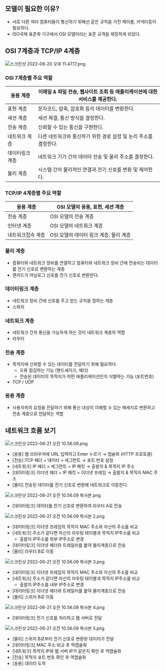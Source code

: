## 모델이 필요한 이유?

- 서로 다른 여러 컴퓨터들이 통신하기 위해선 같은 규칙을 가진 케이블, 커넥터등이 필요하다.
- ISO국제 표준화 기구에서 OSI 모델이라는 표준 규격을 제정하게 되었다.

## OSI 7계층과 TCP/IP 4계층

![스크린샷 2022-06-20 오후 11.47.17.png](https://s3-us-west-2.amazonaws.com/secure.notion-static.com/1e67ff91-349f-40cb-9238-e07f63814850/스크린샷_2022-06-20_오후_11.47.17.png)

### OSI 7계층별 주요 역할

| 응용 계층       | 이메일 & 파일 전송, 웹사이트 조회 등 애플리케이션에 대한 서비스를 제공한다. |
| --------------- | --------------------------------------------------------------------------- |
| 표현 계층       | 문자코드, 압축, 암호화 등의 데이터를 변환한다.                              |
| 세션 계층       | 세션 체결, 통신 방식을 결정한다.                                            |
| 전송 계층       | 신뢰할 수 있는 통신을 구현한다.                                             |
| 네트워크 계층   | 다른 네트워크와 통신하기 위한 경로 설정 및 논리 주소를 결정한다.            |
| 데이터링크 계층 | 네트워크 기기 간의 데이터 전송 및 물리 주소를 결정한다.                     |
| 물리 계층       | 시스템 간의 물리적인 연결과 전기 신호를 변환 및 제어한다.                   |

### TCP/IP 4계층별 주요 역할

| 응용 계층         | OSI 모델의 응용, 표현, 세션 계층       |
| ----------------- | -------------------------------------- |
| 전송 계층         | OSI 모델의 전송 계층                   |
| 인터넷 계층       | OSI 모델의 네트워크 계층               |
| 네트워크접속 계층 | OSI 모델의 데이터 링크 계층, 물리 계층 |

### 물리 계층

- 컴퓨터와 네트워크 장비를 연결하고 컴퓨터와 네트워크 장비 간에 전송되는 데이터를 전기 신호로 변환하는 계층
- 랜카드가 아날로그 신호를 전기 신호로 변환한다.

### 데이터링크 계층

- 네트워크 장비 간에 신호를 주고 받는 규칙을 정하는 계층
- 스위치

### 네트워크 계층

- 네트워크 간의 통신을 가능하게 하는 것이 네트워크 계층의 역할
- 라우터

### 전송 계층

- 목적지에 신뢰할 수 있는 데이터를 전달하기 위해 필요하다.
  - 오류 점검하는 기능 (핸드셰이크, 헤더)
  - 전송된 데이터의 목적지가 어떤 애플리케이션인지 식별하는 기능 (포트번호)
- TCP / UDP

### 응용 계층

- 사용자측의 요청을 전달하기 위해 통신 대상이 이해할 수 있는 메세지로 변환하고 전송 계층으로 전달하는 역할

## 네트워크 흐름 보기

![스크린샷 2022-06-21 오전 10.56.09.png](https://s3-us-west-2.amazonaws.com/secure.notion-static.com/aa450616-fbaa-4ae8-bf5b-bd472bd68531/스크린샷_2022-06-21_오전_10.56.09.png)

- [응용] 웹 브라우저에 URL 입력하고 Enter 누르기 → 캡슐화 (HTTP 프로토콜)
- [전송] TCP 헤더 + 데이터 = 세그먼트 → 포트 번호 설정
- [네트워크] IP 헤더 + 세그먼트 = IP 패킷 → 출발지 & 목적지 IP 주소
- [데이터링크] 이더넷 헤더 + IP 패킷 = 이더넷 프레임 → 출발지 & 목적지 MAC 주소
- [물리] 전송된 데이터를 전기 신호로 변환해 네트워크로 이동한다.

![스크린샷 2022-06-21 오전 10.56.09 복사본.png](https://s3-us-west-2.amazonaws.com/secure.notion-static.com/863a0846-4e4f-441d-8903-0c594c5c12b5/스크린샷_2022-06-21_오전_10.56.09_복사본.png)

- [데이터링크] 데이터를 전기 신호로 변환하여 라우터 A로 전송

![스크린샷 2022-06-21 오전 10.56.09 복사본 2.png](https://s3-us-west-2.amazonaws.com/secure.notion-static.com/4ddab537-cdf0-454e-8fc9-5ddd9be01757/스크린샷_2022-06-21_오전_10.56.09_복사본_2.png)

- [데이터링크] 이더넷 프레임의 목적지 MAC 주소와 자신의 주소를 비교
- [네트워크] 주소가 같다면 자신의 라우팅 테이블과 목적지 IP주소를 비교
  - 출발지 IP주소를 외부 IP주소로 변경
- [데이터링크] 이더넷 헤더와 트레일러를 붙여 물리계층으로 전송
- [물리] 라우터 B로 이동

![스크린샷 2022-06-21 오전 10.56.09 복사본 3.png](https://s3-us-west-2.amazonaws.com/secure.notion-static.com/06d7dbdd-eb9d-4ea4-b592-c909422ac8fc/스크린샷_2022-06-21_오전_10.56.09_복사본_3.png)

- [데이터링크] 이더넷 프레임의 목적지 MAC 주소와 자신의 주소를 비교
- [네트워크] 주소가 같다면 자신의 라우팅 테이블과 목적지 IP주소를 비교
  - 출발지 IP주소를 내부 IP주소로 변경
- [데이터링크] 이더넷 헤더와 트레일러를 붙여 물리계층으로 전송
- [물리] 스위치 B로 이동

![스크린샷 2022-06-21 오전 10.56.09 복사본 4.png](https://s3-us-west-2.amazonaws.com/secure.notion-static.com/f3f1a1a2-8e1e-4eec-9213-ed00bc279821/스크린샷_2022-06-21_오전_10.56.09_복사본_4.png)

- [데이터링크] 전기 신호를 처리하고 웹 서버로 전달

![스크린샷 2022-06-21 오전 10.56.09 복사본 5.png](https://s3-us-west-2.amazonaws.com/secure.notion-static.com/33193868-5349-482a-a3f6-253d3fcf3f31/스크린샷_2022-06-21_오전_10.56.09_복사본_5.png)

- [물리] 스위치 B로부터 전기 신호로 변환된 데이터가 전달
- [데이터링크] MAC 주소 비교 후 역캡슐화
- [네트워크] 목적지 IP와 웹 서버 IP가 같은지 확인 후 역캡슐화
- [전송] 목적지 포트 번호 확인 후 역캡슐화
- [응용] 데이터 도착
